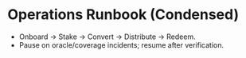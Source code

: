 # Operations Runbook (Condensed)

- Onboard → Stake → Convert → Distribute → Redeem.
- Pause on oracle/coverage incidents; resume after verification.
